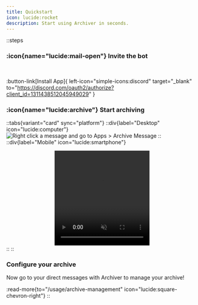 ```yaml
---
title: Quickstart
icon: lucide:rocket
description: Start using Archiver in seconds.
---
```


::steps
  ### :icon{name="lucide:mail-open"} Invite the bot
  <br>
  
  :button-link[Install App]{ left-icon="simple-icons:discord" target="_blank" to="https://discord.com/oauth2/authorize?client_id=1311438512045949029" }

  ### :icon{name="lucide:archive"} Start archiving
  ::tabs{variant="card" sync="platform"}
  ::div{label="Desktop" icon="lucide:computer"}
  ![Right click a message and go to Apps > Archive Message](assets/img/context.png)
  ::
  ::div{label="Mobile" icon="lucide:smartphone"}
    <center>
    <video src="/assets/vid/mobile-opt.mp4" class="rounded-md" width="250" height="250" controls loop muted alt="Hold down on a message and go to Apps > Archive Message"></video>
    </center>
  ::
  ::
  ### Configure your archive
  Now go to your direct messages with Archiver to manage your archive!

  :read-more{to="/usage/archive-management" icon="lucide:square-chevron-right"}
::